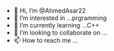- 👋 Hi, I’m @AhmedAsar22
- 👀 I’m interested in ...prgramming
- 🌱 I’m currently learning ...C++
- 💞️ I’m looking to collaborate on ...
- 📫 How to reach me ...

<!---
AhmedAsar22/AhmedAsar22 is a ✨ special ✨ repository because its `README.md` (this file) appears on your GitHub profile.
You can click the Preview link to take a look at your changes.
--->
